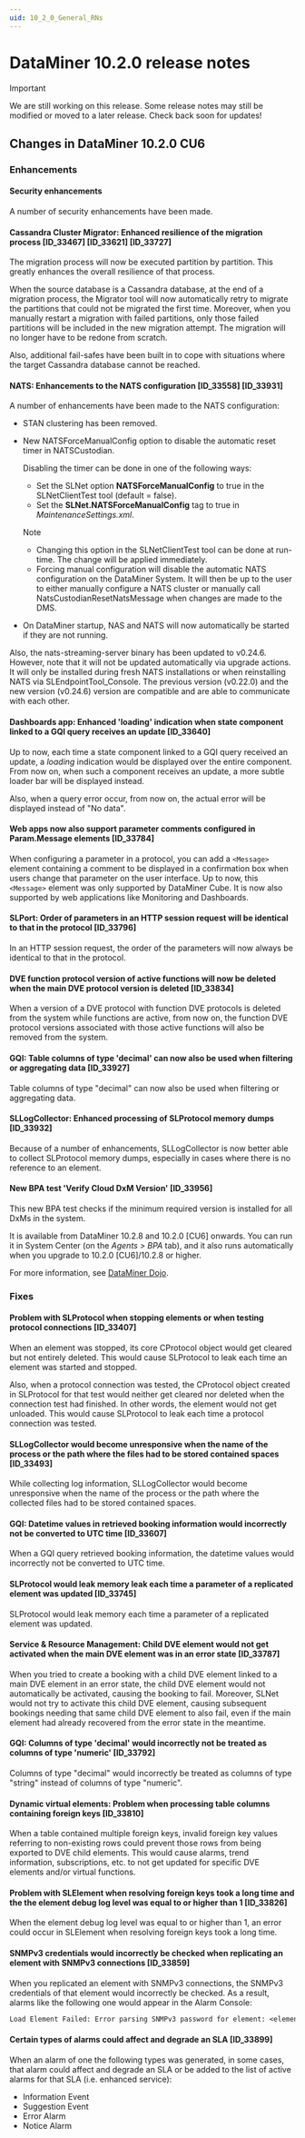 ```yaml
---
uid: 10_2_0_General_RNs
---
```


# DataMiner 10.2.0 release notes

> [!IMPORTANT]
> We are still working on this release. Some release notes may still be modified or moved to a later release. Check back soon for updates!

## Changes in DataMiner 10.2.0 CU6

### Enhancements

#### Security enhancements 

A number of security enhancements have been made.

#### Cassandra Cluster Migrator: Enhanced resilience of the migration process [ID_33467] [ID_33621] [ID_33727]

<!-- Main Release Version 10.2.0 [CU6] - Feature Release Version 10.2.9 -->

The migration process will now be executed partition by partition. This greatly enhances the overall resilience of that process.

When the source database is a Cassandra database, at the end of a migration process, the Migrator tool will now automatically retry to migrate the partitions that could not be migrated the first time. Moreover, when you manually restart a migration with failed partitions, only those failed partitions will be included in the new migration attempt. The migration will no longer have to be redone from scratch.

Also, additional fail-safes have been built in to cope with situations where the target Cassandra database cannot be reached.

#### NATS: Enhancements to the NATS configuration [ID_33558] [ID_33931]

<!-- Main Release Version 10.2.0 [CU6] - Feature Release Version 10.2.8 -->

A number of enhancements have been made to the NATS configuration:

- STAN clustering has been removed.

- New NATSForceManualConfig option to disable the automatic reset timer in NATSCustodian.

    Disabling the timer can be done in one of the following ways:

    - Set the SLNet option **NATSForceManualConfig** to true in the SLNetClientTest tool (default = false).
    - Set the **SLNet.NATSForceManualConfig** tag to true in *MaintenanceSettings.xml*.

    > [!NOTE]
    > - Changing this option in the SLNetClientTest tool can be done at run-time. The change will be applied immediately.
    > - Forcing manual configuration will disable the automatic NATS configuration on the DataMiner System. It will then be up to the user to either manually configure a NATS cluster or manually call NatsCustodianResetNatsMessage when changes are made to the DMS.

- On DataMiner startup, NAS and NATS will now automatically be started if they are not running.

Also, the nats-streaming-server binary has been updated to v0.24.6. However, note that it will not be updated automatically via upgrade actions. It will only be installed during fresh NATS installations or when reinstalling NATS via SLEndpointTool_Console. The previous version (v0.22.0) and the new version (v0.24.6) version are compatible and are able to communicate with each other.

#### Dashboards app: Enhanced 'loading' indication when state component linked to a GQI query receives an update [ID_33640]

<!-- Main Release Version 10.2.0 [CU6] - Feature Release Version 10.2.8 -->

Up to now, each time a state component linked to a GQI query received an update, a *loading* indication would be displayed over the entire component. From now on, when such a component receives an update, a more subtle loader bar will be displayed instead.

Also, when a query error occur, from now on, the actual error will be displayed instead of "No data".

#### Web apps now also support parameter comments configured in Param.Message elements [ID_33784]

<!-- Main Release Version 10.2.0 [CU6] - Feature Release Version 10.2.9 -->

When configuring a parameter in a protocol, you can add a `<Message>` element containing a comment to be displayed in a confirmation box when users change that parameter on the user interface. Up to now, this `<Message>` element was only supported by DataMiner Cube. It is now also supported by web applications like Monitoring and Dashboards.

#### SLPort: Order of parameters in an HTTP session request will be identical to that in the protocol [ID_33796]

<!-- Main Release Version 10.1.0 [CU18]/10.2.0 [CU6] - Feature Release Version 10.2.9 -->

In an HTTP session request, the order of the parameters will now always be identical to that in the protocol.

#### DVE function protocol version of active functions will now be deleted when the main DVE protocol version is deleted [ID_33834]

<!-- Main Release Version 10.1.0 [CU18]/10.2.0 [CU6] - Feature Release Version 10.2.9 -->

When a version of a DVE protocol with function DVE protocols is deleted from the system while functions are active, from now on, the function DVE protocol versions associated with those active functions will also be removed from the system.

#### GQI: Table columns of type 'decimal' can now also be used when filtering or aggregating data [ID_33927]

<!-- Main Release Version 10.2.0 [CU6] - Feature Release Version 10.2.9 -->

Table columns of type "decimal" can now also be used when filtering or aggregating data.

#### SLLogCollector: Enhanced processing of SLProtocol memory dumps [ID_33932]

<!-- Main Release Version 10.1.0 [CU18]/10.2.0 [CU6] - Feature Release Version 10.2.9 -->

Because of a number of enhancements, SLLogCollector is now better able to collect SLProtocol memory dumps, especially in cases where there is no reference to an element.

#### New BPA test 'Verify Cloud DxM Version' [ID_33956]

<!-- Main Release Version 10.2.0 [CU6] - Feature Release Version 10.2.8 [CU0] -->

This new BPA test checks if the minimum required version is installed for all DxMs in the system.

It is available from DataMiner 10.2.8 and 10.2.0 [CU6] onwards. You can run it in System Center (on the *Agents > BPA* tab), and it also runs automatically when you upgrade to 10.2.0 [CU6]/10.2.8 or higher.

For more information, see [DataMiner Dojo](https://community.dataminer.services/documentation/verify-cloud-dxm-version/).

### Fixes

#### Problem with SLProtocol when stopping elements or when testing protocol connections [ID_33407]

<!-- Main Release Version 10.1.0 [CU18]/10.2.0 [CU6] - Feature Release Version 10.2.9 -->

When an element was stopped, its core CProtocol object would get cleared but not entirely deleted. This would cause SLProtocol to leak each time an element was started and stopped.

Also, when a protocol connection was tested, the CProtocol object created in SLProtocol for that test would neither get cleared nor deleted when the connection test had finished. In other words, the element would not get unloaded. This would cause SLProtocol to leak each time a protocol connection was tested.

#### SLLogCollector would become unresponsive when the name of the process or the path where the files had to be stored contained spaces [ID_33493]

<!-- Main Release Version 10.1.0 [CU18]/10.2.0 [CU6] - Feature Release Version 10.2.9 -->

While collecting log information, SLLogCollector would become unresponsive when the name of the process or the path where the collected files had to be stored contained spaces.

#### GQI: Datetime values in retrieved booking information would incorrectly not be converted to UTC time [ID_33607]

<!-- Main Release Version 10.2.0 [CU6] - Feature Release Version 10.2.8 -->

When a GQI query retrieved booking information, the datetime values would incorrectly not be converted to UTC time.

#### SLProtocol would leak memory leak each time a parameter of a replicated element was updated [ID_33745]

<!-- Main Release Version 10.1.0 [CU18]/10.2.0 [CU6] - Feature Release Version 10.2.9 -->

SLProtocol would leak memory each time a parameter of a replicated element was updated.

#### Service & Resource Management: Child DVE element would not get activated when the main DVE element was in an error state [ID_33787]

<!-- Main Release Version 10.2.0 [CU6] - Feature Release Version 10.2.9 -->

When you tried to create a booking with a child DVE element linked to a main DVE element in an error state, the child DVE element would not automatically be activated, causing the booking to fail. Moreover, SLNet would not try to activate this child DVE element, causing subsequent bookings needing that same child DVE element to also fail, even if the main element had already recovered from the error state in the meantime.

#### GQI: Columns of type 'decimal' would incorrectly not be treated as columns of type 'numeric' [ID_33792]

<!-- Main Release Version 10.2.0 [CU6] - Feature Release Version 10.2.9 -->

Columns of type "decimal" would incorrectly be treated as columns of type "string" instead of columns of type "numeric".

#### Dynamic virtual elements: Problem when processing table columns containing foreign keys [ID_33810]

<!-- Main Release Version 10.2.0 [CU6] - Feature Release Version 10.2.9 -->

When a table contained multiple foreign keys, invalid foreign key values referring to non-existing rows could prevent those rows from being exported to DVE child elements. This would cause alarms, trend information, subscriptions, etc. to not get updated for specific DVE elements and/or virtual functions.

#### Problem with SLElement when resolving foreign keys took a long time and the the element debug log level was equal to or higher than 1 [ID_33826]

<!-- Main Release Version 10.1.0 [CU18]/10.2.0 [CU6] - Feature Release Version 10.2.9 -->

When the element debug log level was equal to or higher than 1, an error could occur in SLElement when resolving foreign keys took a long time. 

#### SNMPv3 credentials would incorrectly be checked when replicating an element with SNMPv3 connections [ID_33859]

<!-- Main Release Version 10.1.0 [CU18]/10.2.0 [CU6] - Feature Release Version 10.2.9 -->

When you replicated an element with SNMPv3 connections, the SNMPv3 credentials of that element would incorrectly be checked. As a result, alarms like the following one would appear in the Alarm Console:

```txt
Load Element Failed: Error parsing SNMPv3 password for element: <element name>
```

#### Certain types of alarms could affect and degrade an SLA [ID_33899]

<!-- Main Release Version 10.1.0 [CU18]/10.2.0 [CU6] - Feature Release Version 10.2.9 -->

When an alarm of one the following types was generated, in some cases, that alarm could affect and degrade an SLA or be added to the list of active alarms for that SLA (i.e. enhanced service):

- Information Event
- Suggestion Event
- Error Alarm
- Notice Alarm
